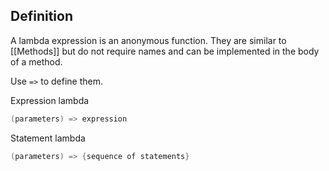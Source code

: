 ## Definition

A lambda expression is an anonymous function. They are similar to [[Methods]] but do not require names and can be implemented in the body of a method.

Use `=>` to define them.

Expression lambda
```C#
(parameters) => expression
```

Statement lambda
```C#
(parameters) => {sequence of statements}
```